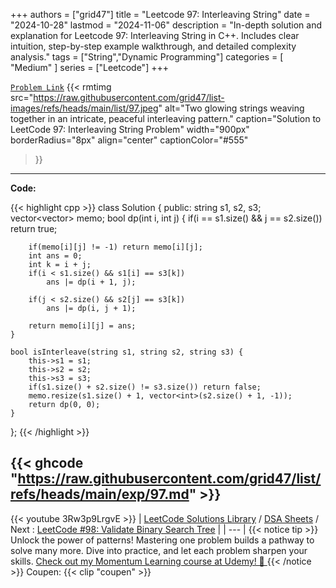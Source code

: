 
+++
authors = ["grid47"]
title = "Leetcode 97: Interleaving String"
date = "2024-10-28"
lastmod = "2024-11-06"
description = "In-depth solution and explanation for Leetcode 97: Interleaving String in C++. Includes clear intuition, step-by-step example walkthrough, and detailed complexity analysis."
tags = ["String","Dynamic Programming"]
categories = [
    "Medium"
]
series = ["Leetcode"]
+++



[`Problem Link`](https://leetcode.com/problems/interleaving-string/description/)
{{< rmtimg 
    src="https://raw.githubusercontent.com/grid47/list-images/refs/heads/main/list/97.jpeg" 
    alt="Two glowing strings weaving together in an intricate, peaceful interleaving pattern."
    caption="Solution to LeetCode 97: Interleaving String Problem"
    width="900px"
    borderRadius="8px"
    align="center" 
    captionColor="#555"
>}}
---
**Code:**

{{< highlight cpp >}}
class Solution {
public:
    string s1, s2, s3;
    vector<vector<int>> memo;
    bool dp(int i, int j) {
        if(i == s1.size() && j == s2.size()) return true;

        if(memo[i][j] != -1) return memo[i][j];
        int ans = 0;
        int k = i + j;
        if(i < s1.size() && s1[i] == s3[k])
            ans |= dp(i + 1, j);
        
        if(j < s2.size() && s2[j] == s3[k])
            ans |= dp(i, j + 1);
        
        return memo[i][j] = ans;
    }
    
    bool isInterleave(string s1, string s2, string s3) {
        this->s1 = s1;
        this->s2 = s2;
        this->s3 = s3;
        if(s1.size() + s2.size() != s3.size()) return false;
        memo.resize(s1.size() + 1, vector<int>(s2.size() + 1, -1));
        return dp(0, 0);
    }
};
{{< /highlight >}}

{{< ghcode "https://raw.githubusercontent.com/grid47/list/refs/heads/main/exp/97.md" >}}
---
{{< youtube 3Rw3p9LrgvE >}}
| [LeetCode Solutions Library](https://grid47.xyz/leetcode/) / [DSA Sheets](https://grid47.xyz/sheets/) / Next : [LeetCode #98: Validate Binary Search Tree](https://grid47.xyz/posts/leetcode-98-validate-binary-search-tree-solution/) |
| --- |
{{< notice tip >}}
Unlock the power of patterns! Mastering one problem builds a pathway to solve many more. Dive into practice, and let each problem sharpen your skills. [Check out my Momentum Learning course at Udemy! 🚀 ](https://www.udemy.com/course/algorithms-and-data-structures-in-cpp/)
{{< /notice >}}
Coupen: {{< clip "coupen" >}}
